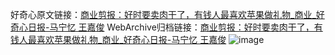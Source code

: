 好奇心原文链接：[商业剪报：好时要卖肉干了，有钱人最喜欢苹果做礼物_商业_好奇心日报-马宁忆 王嘉俊](https://www.qdaily.com/articles/5739.html)
WebArchive归档链接：[商业剪报：好时要卖肉干了，有钱人最喜欢苹果做礼物_商业_好奇心日报-马宁忆 王嘉俊](http://web.archive.org/web/20190623165423/https://www.qdaily.com/articles/5739.html)
![image](http://ww3.sinaimg.cn/large/007d5XDply1g3w92t8fa7j30u043d1ky)